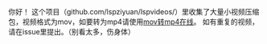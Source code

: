 你好！
这个项目（github.com/lspziyuan/lspvideos/）里收集了大量小视频压缩包，视频格式为mov，如要转为mp4请使用[mov转mp4在线](https://www.video2edit.com/zh/convert/mov-to-mp4)。
如有重复的视频，请在issue里提出。（别看太多，伤身体）
